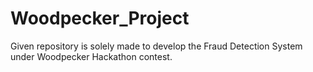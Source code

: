 # Woodpecker_Project
Given repository is solely made to develop the Fraud Detection System under Woodpecker Hackathon contest.
